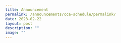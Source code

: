 ```yaml
---
title: Announcement
permalink: /announcements/cca-schedule/permalink/
date: 2023-02-22
layout: post
description: ""
image: ""
---
```


